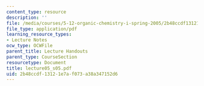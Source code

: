```yaml
---
content_type: resource
description: ''
file: /media/courses/5-12-organic-chemistry-i-spring-2005/2b48ccdf13121e7af073a38a347152d6_lecture05_s05.pdf
file_type: application/pdf
learning_resource_types:
- Lecture Notes
ocw_type: OCWFile
parent_title: Lecture Handouts
parent_type: CourseSection
resourcetype: Document
title: lecture05_s05.pdf
uid: 2b48ccdf-1312-1e7a-f073-a38a347152d6
---
```

